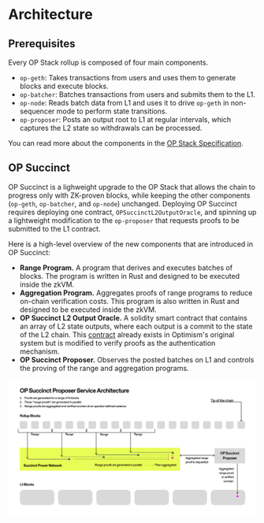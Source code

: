 # Architecture

## Prerequisites

Every OP Stack rollup is composed of four main components.

- `op-geth`: Takes transactions from users and uses them to generate blocks and execute blocks.
- `op-batcher`: Batches transactions from users and submits them to the L1.
- `op-node`: Reads batch data from L1 and uses it to drive `op-geth` in non-sequencer mode to perform state transitions.
- `op-proposer`: Posts an output root to L1 at regular intervals, which captures the L2 state so withdrawals can be processed.

You can read more about the components in the [OP Stack Specification](https://specs.optimism.io/).

## OP Succinct

OP Succinct is a lighweight upgrade to the OP Stack that allows the chain to progress only with ZK-proven blocks, while keeping the other components (`op-geth`, `op-batcher`, and `op-node`) unchanged. Deploying OP Succinct requires deploying one contract, `OPSuccinctL2OutputOracle`, and spinning up a lightweight modification to the `op-proposer` that requests proofs to be submitted to the L1 contract.

Here is a high-level overview of the new components that are introduced in OP Succinct:

- **Range Program.** A program that derives and executes batches of blocks. The program is written in Rust and designed to be executed inside the zkVM.
- **Aggregation Program.** Aggregates proofs of range programs to reduce on-chain verification costs. This program is also written in Rust and designed to be executed inside the zkVM.
- **OP Succinct L2 Output Oracle.** A solidity smart contract that contains an array of L2 state outputs, where each output is a commit to the state of the L2 chain. This [contract](https://github.com/ethereum-optimism/optimism/blob/3e68cf018d8b9b474e918def32a56d1dbf028d83/packages/contracts-bedrock/src/L1/L2OutputOracle.sol) already exists in Optimism's original system but is modified to verify proofs as the authentication mechanism.
- **OP Succinct Proposer.** Observes the posted batches on L1 and controls the proving of the range and aggregation programs.

![OP Succinct Architecture](./assets/op-succinct-proposer-architecture.jpg)
